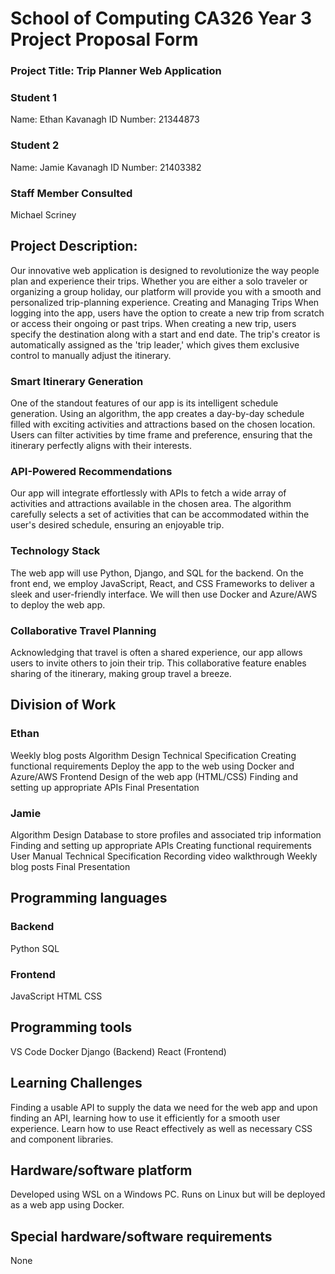 # School of Computing CA326 Year 3 Project Proposal Form
### Project Title: Trip Planner Web Application
### Student 1
Name: Ethan Kavanagh
ID Number: 21344873 
### Student 2
Name: Jamie Kavanagh
ID Number: 21403382
### Staff Member Consulted
Michael Scriney 

## Project Description:
Our innovative web application is designed to revolutionize the way people plan and experience their trips. Whether you are either a solo traveler or organizing a group holiday, our platform will provide you with a smooth and personalized trip-planning experience.
Creating and Managing Trips
When logging into the app, users have the option to create a new trip from scratch or access their ongoing or past trips. When creating a new trip, users specify the destination along with a start and end date. The trip's creator is automatically assigned as the 'trip leader,' which gives them exclusive control to manually adjust the itinerary.
### Smart Itinerary Generation
One of the standout features of our app is its intelligent schedule generation. Using an algorithm, the app creates a day-by-day schedule filled with exciting activities and attractions based on the chosen location. Users can filter activities by time frame and preference, ensuring that the itinerary perfectly aligns with their interests.
### API-Powered Recommendations
Our app will integrate effortlessly with APIs to fetch a wide array of activities and attractions available in the chosen area. The algorithm carefully selects a set of activities that can be accommodated within the user's desired schedule, ensuring an enjoyable trip.
### Technology Stack
The web app will use Python, Django, and SQL for the backend. On the front end, we employ JavaScript, React, and CSS Frameworks to deliver a sleek and user-friendly interface. We will then use Docker and Azure/AWS to deploy the web app.
### Collaborative Travel Planning
Acknowledging that travel is often a shared experience, our app allows users to invite others to join their trip. This collaborative feature enables sharing of the itinerary, making group travel a breeze.

## Division of Work
### Ethan
Weekly blog posts
Algorithm Design
Technical Specification 
Creating functional requirements
Deploy the app to the web using Docker and Azure/AWS
Frontend Design of the web app (HTML/CSS)
Finding and setting up appropriate APIs
Final Presentation
### Jamie
Algorithm Design
Database to store profiles and associated trip information
Finding and setting up appropriate APIs
Creating functional requirements
User Manual
Technical Specification 
Recording video walkthrough
Weekly blog posts
Final Presentation

## Programming languages
### Backend
Python
SQL
### Frontend
JavaScript
HTML
CSS

## Programming tools
VS Code
Docker
Django (Backend)
React (Frontend)

## Learning Challenges
Finding a usable API to supply the data we need for the web app and upon finding an API, learning how to use it efficiently for a smooth user experience.
Learn how to use React effectively as well as necessary CSS and component libraries.

## Hardware/software platform
Developed using WSL on a Windows PC. Runs on Linux but will be deployed as a web app using Docker. 

## Special hardware/software requirements
None

